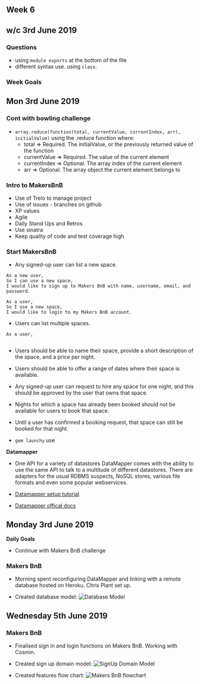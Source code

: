 ## Week 6
## w/c 3rd June 2019

### Questions

* using `module exports` at the bottom of the file
* different syntax use. using `class`.

### Week Goals

## Mon 3rd June 2019

### Cont with bowling challenge

* `array.reduce(function(total, currentValue, currentIndex, arr), initialValue)` using the .reduce function where:
  * total =>	Required. The initialValue, or the previously returned value of the function
  * currentValue =>	Required. The value of the current element
  * currentIndex =>	Optional. The array index of the current element
  * arr =>	Optional. The array object the current element belongs to

### Intro to MakersBnB

* Use of Trelo to manage project
* Use of issues - branches on github
* XP values
* Agile
* Daily Stand Ups and Retros
* Use sinatra
* Keep quality of code and test coverage high

### Start MakersBnB

* Any signed-up user can list a new space.
```
As a new user,
So I can use a new space,
I would like to sign up to Makers BnB with name, username, email, and password.

As a user,
So I use a new space,
I would like to login to my Makers BnB account.
```

* Users can list multiple spaces.
```
As a user,


```
* Users should be able to name their space, provide a short description of the space, and a price per night.
* Users should be able to offer a range of dates where their space is available.
* Any signed-up user can request to hire any space for one night, and this should be approved by the user that owns that space.
* Nights for which a space has already been booked should not be available for users to book that space.
* Until a user has confirmed a booking request, that space can still be booked for that night.

* `gem launchy` use

**Datamapper**

* One API for a variety of datastores
DataMapper comes with the ability to use the same API to talk to a multitude of different datastores. There are adapters for the usual RDBMS suspects, NoSQL stores, various file formats and even some popular webservices.

* [Datamapper setup tutorial](https://code.tutsplus.com/tutorials/ruby-for-newbies-working-with-datamapper--net-19622)

* [Datamapper offical docs](https://datamapper.org/)

## Monday 3rd June 2019

**Daily Goals**

* Continue with Makers BnB challenge

### Makers BnB

* Morning spent reconfiguring DataMapper and linking with a remote database hosted on Heroku. Chris Plant set up.

* Created database model:
![Database Model](./Users/student/Google_Drive/environment/makers_notes/images/makersbnb_database_model.jpg)

## Wednesday 5th June 2019

### Makers BnB

* Finalised sign in and login functions on Makers BnB. Working with Cosmin.

* Created sign up domain model:
![SignUp Domain Model](./Users/student/Google_Drive/environment/makers_notes/images/makersbnb_signup.jpg)

* Created features flow chart:
![Makers BnB flowchart](/Users/student/Google_Drive/environment/makers_notes/images/makersbnb_flowchart.1.jpg)